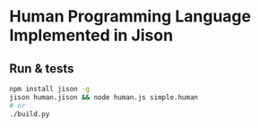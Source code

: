 Human Programming Language Implemented in Jison
========================================



Run & tests
----------------------------------------
```bash
npm install jison -g
jison human.jison && node human.js simple.human
# or
./build.py
```
